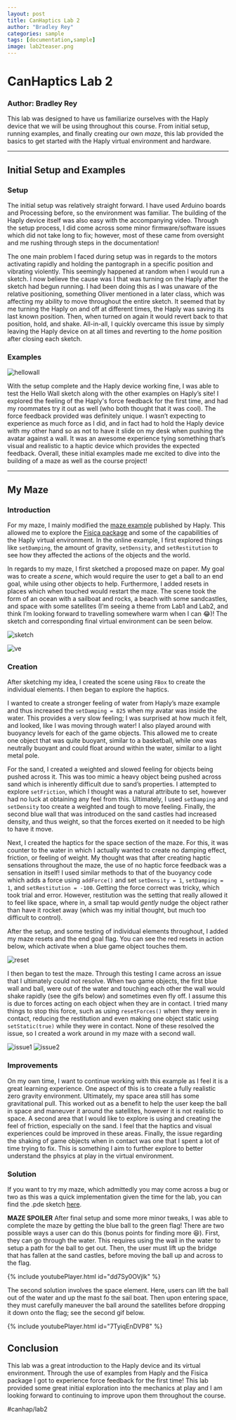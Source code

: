 ```yaml
---
layout: post
title: CanHaptics Lab 2
author: "Bradley Rey"
categories: sample
tags: [documentation,sample]
image: lab2teaser.png
---
```

# CanHaptics Lab 2
### Author: Bradley Rey

This lab was designed to have us familiarize ourselves with the Haply device that we will be using throughout this course. From initial setup, running examples, and finally creating our own _maze_, this lab provided the basics to get started with the Haply virtual environment and hardware.

- - - -

## Initial Setup and Examples
### Setup
The initial setup was relatively straight forward. I have used Arduino boards and Processing before, so the environment was familiar. The building of the Haply device itself was also easy with the accompanying video. Through the setup process, I did come across some minor firmware/software issues which did not take long to fix; however, most of these came from oversight and me rushing through steps in the documentation!

The one main problem I faced during setup was in regards to the motors activating rapidly and holding the pantograph in a specific position and vibrating violently. This seemingly happened at random when I would run a sketch. I now believe the cause was I that was turning on the Haply after the sketch had begun running. I had been doing this as I was unaware of the relative positioning, something Oliver mentioned in a later class, which was affecting my ability to move throughout the entire sketch. It seemed that by me turning the Haply on and off at different times, the Haply was saving its last known position. Then, when turned on again it would revert back to that position, hold, and shake. All-in-all, I quickly overcame this issue by simply leaving the Haply device on at all times and reverting to the _home_ position after closing each sketch.

### Examples
![hellowall](https://raw.githubusercontent.com/bradleyrrr/bradleyrrr.github.io/gh-pages/assets/img/lab2-hellowall.png)

With the setup complete and the Haply device working fine, I was able to test the Hello Wall sketch along with the other examples on Haply’s site! I explored the feeling of the Haply's force feedback for the first time, and had my roommates try it out as well (who both thought that it was cool). The force feedback provided was definitely unique. I wasn’t expecting to experience as much force as I did, and in fact had to hold the Haply device with my other hand so as not to have it slide on my desk when pushing the avatar against a wall. It was an awesome experience tying something that’s visual and realistic to a haptic device which provides the expected feedback. Overall, these initial examples made me excited to dive into the building of a maze as well as the course project!

- - - -

## My Maze
### Introduction
For my maze, I mainly modified the [maze example](https://2diy.haply.co/) published by Haply. This allowed me to explore the [Fisica package](http://www.ricardmarxer.com/fisica/reference/index.html) and some of the capabilities of the Haply virtual environment. In the online example, I first explored things like `setDamping`, the amount of gravity, `setDensity`, and `setRestitution` to see how they affected the actions of the objects and the world.

In regards to my maze, I first sketched a proposed maze on paper. My goal was to create a _scene_, which would require the user to get a ball to an end goal, while using other objects to help. Furthermore, I added resets in places which when touched would restart the maze. The scene took the form of an ocean with a sailboat and rocks, a beach with some sandcastles, and space with some satellites (I’m seeing a theme from Lab1 and Lab2, and think I’m looking forward to travelling somewhere warm when I can 😂)! The sketch and corresponding final virtual environment can be seen below.

![sketch](https://raw.githubusercontent.com/bradleyrrr/bradleyrrr.github.io/gh-pages/assets/img/lab2-sketch.png)

![ve](https://raw.githubusercontent.com/bradleyrrr/bradleyrrr.github.io/gh-pages/assets/img/lab2-ve.png)

### Creation
After sketching my idea, I created the scene using `FBox` to create the individual elements. I then began to explore the haptics. 

I wanted to create a stronger feeling of water from Haply’s maze example and thus increased the `setDamping = 825` when my avatar was inside the water. This provides a very slow feeling; I was surprised at how much it felt, and looked, like I was moving through water! I also played around with buoyancy levels for each of the game objects. This allowed me to create one object that was quite buoyant, similar to a basketball, while one was neutrally buoyant and could float around within the water, similar to a light metal pole.

For the sand, I created a weighted and slowed feeling for objects being pushed across it. This was too mimic a heavy object being pushed across sand which is inherently difficult due to sand’s properties. I attempted to explore `setFriction`, which I thought was a natural attribute to set, however had no luck at obtaining any feel from this. Ultimately, I used `setDamping` and `setDensity` too create a weighted and tough to move feeling. Finally, the second blue wall that was introduced on the sand castles had increased density, and thus weight, so that the forces exerted on it needed to be high to have it move.

Next, I created the haptics for the space section of the maze. For this, it was counter to the water in which I actually wanted to create no damping effect, friction, or feeling of weight. My thought was that  after creating haptic sensations throughout the maze, the use of no haptic force feedback was a sensation in itself! I used similar methods to that of the buoyancy code which adds a force using	`addForce()` and set `setDensity = 1`, `setDamping = 1`, and `setRestitution = -100`. Getting the force correct was tricky, which took trial and error. However, restitution was the setting that really allowed it to feel like space, where in, a small tap would _gently_ nudge the object rather than have it rocket away (which was my initial thought, but much too difficult to control).

After the setup, and some testing of individual elements throughout, I added my maze resets and the end goal flag. You can see the red resets in action below, which activate when a blue game object touches them.

![reset](https://raw.githubusercontent.com/bradleyrrr/bradleyrrr.github.io/gh-pages/assets/img/lab2-redreset.gif)

I then began to test the maze. Through this testing I came across an issue that I ultimately could not resolve. When two game objects, the first blue wall and ball, were out of the water and touching each other the wall would shake rapidly (see the gifs below) and sometimes even fly off. I assume this is due to forces acting on each object when they are in contact. I tried many things to stop this force, such as using `resetForces()` when they were in contact, reducing the restitution and even making one object static using `setStatic(true)` while they were in contact. None of these resolved the issue, so I created a work around in my maze with a second wall.

![issue1](https://raw.githubusercontent.com/bradleyrrr/bradleyrrr.github.io/gh-pages/assets/img/lab2-issue1.gif)
![issue2](https://raw.githubusercontent.com/bradleyrrr/bradleyrrr.github.io/gh-pages/assets/img/lab2-issue2.gif)

### Improvements
On my own time, I want to continue working with this example as I feel it is a great learning experience. One aspect of this is to create a fully realistic zero gravity environment. Ultimately, my space area still has some gravitational pull. This worked out as a benefit to help the user keep the ball in space and maneuver it around the satellites, however it is not realistic to space. A second area that I would like to explore is using and creating the feel of friction, especially on the sand. I feel that the haptics and visual experiences could be improved in these areas. Finally, the issue regarding the shaking of game objects when in contact was one that I spent a lot of time trying to fix. This is something I aim to further explore to better understand the phsyics at play in the virtual environment.

### Solution
If you want to try my maze, which admittedly you may come across a bug or two as this was a quick implementation given the time for the lab, you can find the .pde sketch [here](https://github.com/bradleyrrr/bradleyrrr.github.io/blob/gh-pages/lab2_sketch.pde).

**MAZE SPOILER**
After final setup and some more minor tweaks, I was able to complete the maze by getting the blue ball to the green flag! There are two possible ways a user can do this (bonus points for finding more 😆). First, they can go through the water. This requires using the wall in the water to setup a path for the ball to get out. Then, the user must lift up the bridge that has fallen at the sand castles, before moving the ball up and across to the flag. 

{% include youtubePlayer.html id="dd7Sy0OVjlk" %}

The second solution involves the space element. Here, users can lift the ball out of the water and up the mast fo the sail boat. Then upon entering space, they must carefully maneuver the ball around the satellites before dropping it down onto the flag; see the second gif below.

{% include youtubePlayer.html id="7TyiqEnDVP8" %}

## Conclusion
This lab was a great introduction to the Haply device and its virtual environment. Through the use of examples from Haply and the Fisica package I got to experience force feedback for the first time! This lab provided some great initial exploration into the mechanics at play and I am looking forward to continuing to improve upon them throughout the course.

#canhap/lab2
